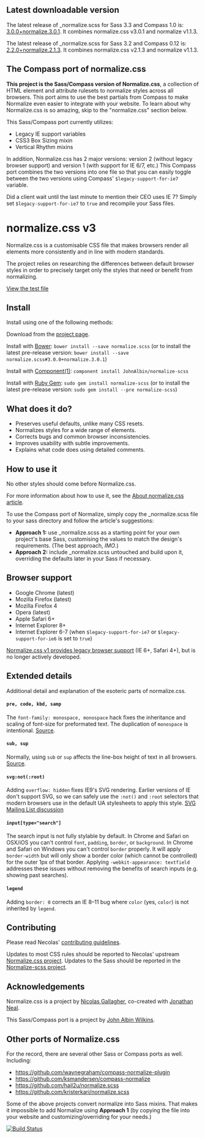 ## Latest downloadable version

The latest release of _normalize.scss for Sass 3.3 and Compass 1.0 is: [3.0.0+normalize.3.0.1](https://github.com/JohnAlbin/normalize-scss/releases/tag/3.0.0%2Bnormalize.3.0.1).
It combines normalize.css v3.0.1 and normalize v1.1.3.

The latest release of _normalize.scss for Sass 3.2 and Compass 0.12 is: [2.2.0+normalize.2.1.3](https://github.com/JohnAlbin/normalize-scss/releases/tag/2.2.0%2Bnormalize.2.1.3).
It combines normalize.css v2.1.3 and normalize v1.1.3.

## The Compass port of normalize.css

__This project is the Sass/Compass version of Normalize.css__, a collection of HTML
element and attribute rulesets to normalize styles across all browsers. This
port aims to use the best partials from Compass to make Normalize even easier to
integrate with your website. To learn about why Normalize.css is so amazing,
skip to the "normalize.css" section below.

This Sass/Compass port currently utilizes:

* Legacy IE support variables
* CSS3 Box Sizing mixin
* Vertical Rhythm mixins

In addition, Normalize.css has 2 major versions: version 2 (without legacy
browser support) and version 1 (with support for IE 6/7, etc.) This Compass port
combines the two versions into one file so that you can easily toggle between
the two versions using Compass' `$legacy-support-for-ie7` variable.

Did a client wait until the last minute to mention their CEO uses IE 7? Simply
set `$legacy-support-for-ie7` to `true` and recompile your Sass files.

# normalize.css v3

Normalize.css is a customisable CSS file that makes browsers render all
elements more consistently and in line with modern standards.

The project relies on researching the differences between default browser
styles in order to precisely target only the styles that need or benefit from
normalizing.

[View the test file](http://necolas.github.io/normalize.css/latest/test.html)

## Install

Install using one of the following methods:

Download from the [project page](https://github.com/JohnAlbin/normalize-scss/releases).

Install with [Bower](http://bower.io/): `bower install --save normalize.scss` (or to install the latest pre-release version: `bower install --save normalize.scss#3.0.0+normalize.3.0.1`)

Install with [Component(1)](http://component.io/): `component install JohnAlbin/normalize-scss`

Install with [Ruby Gem](https://rubygems.org/gems/normalize-scss): `sudo gem install normalize-scss` (or to install the latest pre-release version: `sudo gem install --pre normalize-scss`)

## What does it do?

* Preserves useful defaults, unlike many CSS resets.
* Normalizes styles for a wide range of elements.
* Corrects bugs and common browser inconsistencies.
* Improves usability with subtle improvements.
* Explains what code does using detailed comments.

## How to use it

No other styles should come before Normalize.css.

For more information about how to use it, see the [About normalize.css article](http://nicolasgallagher.com/about-normalize-css/).

To use the Compass port of Normalize, simply copy the _normalize.scss file to
your sass directory and follow the article's suggestions:

* __Approach 1:__ use _normalize.scss as a starting point for your own project's
base Sass, customising the values to match the design's requirements. (The best
approach, _IMO_.)
* __Approach 2:__ include _normalize.scss untouched and build upon it, overriding
the defaults later in your Sass if necessary.

## Browser support

* Google Chrome (latest)
* Mozilla Firefox (latest)
* Mozilla Firefox 4
* Opera (latest)
* Apple Safari 6+
* Internet Explorer 8+
* Internet Explorer 6-7 (when `$legacy-support-for-ie7` or
`$legacy-support-for-ie6` is set to `true`)

[Normalize.css v1 provides legacy browser
support](https://github.com/necolas/normalize.css/tree/v1) (IE 6+, Safari 4+),
but is no longer actively developed.

## Extended details

Additional detail and explanation of the esoteric parts of normalize.css.

#### `pre, code, kbd, samp`

The `font-family: monospace, monospace` hack fixes the inheritance and scaling
of font-size for preformated text. The duplication of `monospace` is
intentional.  [Source](http://en.wikipedia.org/wiki/User:Davidgothberg/Test59).

#### `sub, sup`

Normally, using `sub` or `sup` affects the line-box height of text in all
browsers. [Source](http://gist.github.com/413930).

#### `svg:not(:root)`

Adding `overflow: hidden` fixes IE9's SVG rendering. Earlier versions of IE
don't support SVG, so we can safely use the `:not()` and `:root` selectors that
modern browsers use in the default UA stylesheets to apply this style. [SVG
Mailing List discussion](http://lists.w3.org/Archives/Public/public-svg-wg/2008JulSep/0339.html)

#### `input[type="search"]`

The search input is not fully stylable by default. In Chrome and Safari on
OSX/iOS you can't control `font`, `padding`, `border`, or `background`. In
Chrome and Safari on Windows you can't control `border` properly. It will apply
`border-width` but will only show a border color (which cannot be controlled)
for the outer 1px of that border. Applying `-webkit-appearance: textfield`
addresses these issues without removing the benefits of search inputs (e.g.
showing past searches).

#### `legend`

Adding `border: 0` corrects an IE 8–11 bug where `color` (yes, `color`) is not
inherited by `legend`.

## Contributing
Please read Necolas' [contributing
guidelines](CONTRIBUTING.md).

Updates to most CSS rules should be reported to Necolas' upstream [Normalize.css
project](http://necolas.github.com/normalize.css/). Updates to the Sass should
be reported in the [Normalize-scss project](https://github.com/JohnAlbin/normalize-scss/).

## Acknowledgements

Normalize.css is a project by [Nicolas Gallagher](https://github.com/necolas),
co-created with [Jonathan Neal](https://github.com/jonathantneal).

This Sass/Compass port is a project by [John Albin Wilkins](http://john.albin.net).

## Other ports of Normalize.css

For the record, there are several other Sass or Compass ports as well.
Including:

* https://github.com/waynegraham/compass-normalize-plugin
* https://github.com/ksmandersen/compass-normalize
* https://github.com/hail2u/normalize.scss
* https://github.com/kristerkari/normalize.scss

Some of the above projects convert normalize into Sass mixins. That makes it
impossible to add Normalize using __Approach 1__ (by copying the file into your website
and customizing/overriding for your needs.)

[![Build Status](https://travis-ci.org/JohnAlbin/normalize-scss.png?branch=master)](https://travis-ci.org/JohnAlbin/normalize-scss)
